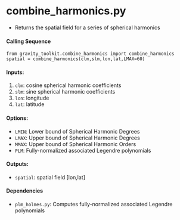 combine_harmonics.py
====================

 - Returns the spatial field for a series of spherical harmonics  

#### Calling Sequence
```
from gravity_toolkit.combine_harmonics import combine_harmonics
spatial = combine_harmonics(clm,slm,lon,lat,LMAX=60)
```

#### Inputs:
 1. `clm`: cosine spherical harmonic coefficients
 2. `slm`: sine spherical harmonic coefficients
 3. `lon`: longitude
 4. `lat`: latitude

#### Options:
 - `LMIN`: Lower bound of Spherical Harmonic Degrees
 - `LMAX`: Upper bound of Spherical Harmonic Degrees
 - `MMAX`: Upper bound of Spherical Harmonic Orders
 - `PLM`: Fully-normalized associated Legendre polynomials

#### Outputs:
 - `spatial`: spatial field [lon,lat]

#### Dependencies
 - `plm_holmes.py`: Computes fully-normalized associated Legendre polynomials  

